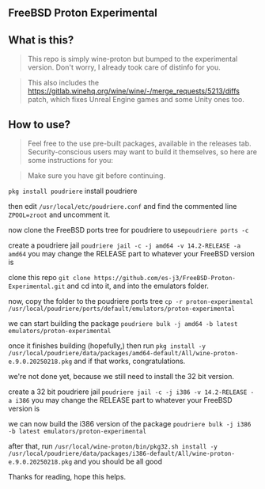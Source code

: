 ## FreeBSD Proton Experimental

## What is this?
> This repo is simply wine-proton but bumped to the experimental version. Don't worry, I already took care of distinfo for you.

> This also includes the https://gitlab.winehq.org/wine/wine/-/merge_requests/5213/diffs patch, which fixes Unreal Engine games and some Unity ones too.

## How to use?
> Feel free to the use pre-built packages, available in the releases tab. Security-conscious users may want to build it themselves, so here are some instructions for you:

> Make sure you have git before continuing.

```pkg install poudriere``` install poudriere

then edit ```/usr/local/etc/poudriere.conf``` and find the commented line ```ZPOOL=zroot``` and uncomment it.

now clone the FreeBSD ports tree for poudriere to use```poudriere ports -c```

create a poudriere jail ```poudriere jail -c -j amd64 -v 14.2-RELEASE -a amd64``` you may change the RELEASE part to whatever your FreeBSD version is

clone this repo ```git clone https://github.com/es-j3/FreeBSD-Proton-Experimental.git``` and cd into it, and into the emulators folder.

now, copy the folder to the poudriere ports tree ```cp -r proton-experimental /usr/local/poudriere/ports/default/emulators/proton-experimental``` 

we can start building the package ```poudriere bulk -j amd64 -b latest emulators/proton-experimental```

once it finishes building (hopefully,) then run ```pkg install -y /usr/local/poudriere/data/packages/amd64-default/All/wine-proton-e.9.0.20250218.pkg``` and if that works, congratulations. 

we're not done yet, because we still need to install the 32 bit version.

create a 32 bit poudriere jail ```poudriere jail -c -j i386 -v 14.2-RELEASE -a i386``` you may change the RELEASE part to whatever your FreeBSD version is

we can now build the i386 version of the package ```poudriere bulk -j i386 -b latest emulators/proton-experimental```

after that, run ```/usr/local/wine-proton/bin/pkg32.sh install -y /usr/local/poudriere/data/packages/i386-default/All/wine-proton-e.9.0.20250218.pkg``` and you should be all good

Thanks for reading, hope this helps.
